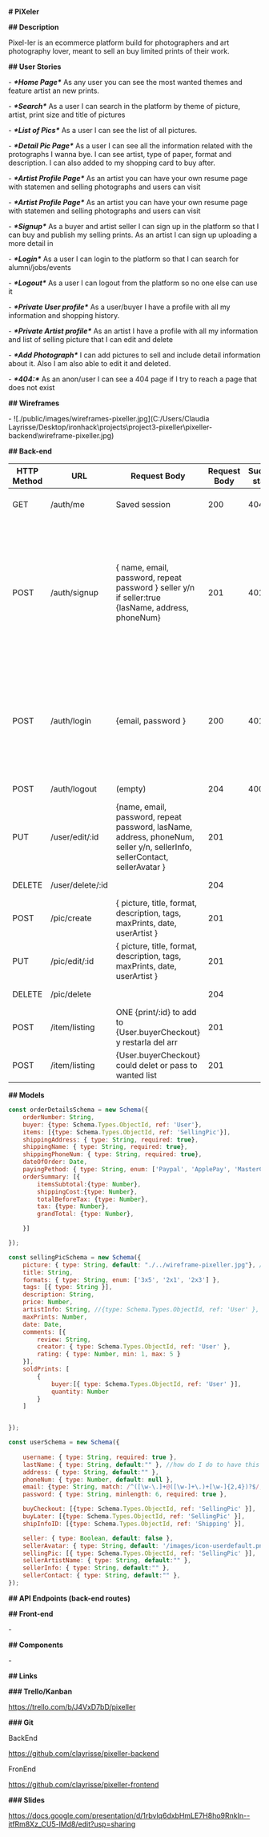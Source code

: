 **# PiXeler**





**## Description**



Pixel-ler is an ecommerce platform build for photographers and art photography lover, meant to sell an buy limited prints of their work.





**## User Stories**



\- ***\*Home Page\**** As any user you can see the most wanted themes and feature artist an new prints.

\- ***\*Search\**** As a user I can search in the platform by theme of picture, artist, print size and title of pictures

\- ***\*List of Pics\**** As a user I can see the list of all pictures.

\- ***\*Detail Pic Page\**** As a user I can see all the information related with the protographs I wanna bye. I can see artist, type of paper, format and description. I can also added to my shopping card to buy after.

\- ***\*Artist Profile Page\**** As an artist you can have your own resume page with statemen and selling photographs and users can visit

\- ***\*Artist Profile Page\**** As an artist you can have your own resume page with statemen and selling photographs and users can visit

\- ***\*Signup\**** As a buyer and artist seller I can sign up in the platform so that I can buy and publish my selling prints. As an artist I can sign up uploading a more detail in

\- ***\*Login\**** As a user I can login to the platform so that I can search for alumni/jobs/events

\- ***\*Logout\**** As a user I can logout from the platform so no one else can use it

\- ***\*Private User profile\**** As a user/buyer I have a profile with all my information and shopping history.

\- ***\*Private Artist profile\**** As an artist I have a profile with all my information and list of selling picture that I can edit and delete

\- ***\*Add Photograph\**** I can add pictures to sell and include detail information about it. Also I am also able to edit it and deleted.

\- ***\*404:\**** As an anon/user I can see a 404 page if I try to reach a page that does not exist







**## Wireframes**



\- ![./public/images/wireframes-pixeller.jpg](C:/Users/Claudia Layrisse/Desktop/ironhack\projects\project3-pixeller\pixeller-backend\wireframe-pixeller.jpg)







**## Back-end**

| HTTP  Method | URL              | Request Body                                                 | Request Body | Success status | Description                                                  |
| ------------ | ---------------- | ------------------------------------------------------------ | ------------ | -------------- | ------------------------------------------------------------ |
| GET          | /auth/me         | Saved  session                                               | 200          | 404            | Check  if user is logged                                     |
| POST         | /auth/signup     | { name,  email, password, repeat password } seller y/n if seller:true {lasName,  address, phoneNum} | 201          | 401   404      | Checks  if fields not empty (422) and user not exists (409), then create user with  encrypted password, and store user in session |
| POST         | /auth/login      | {email,  password }                                          | 200          | 401            | Checks  if fields not empty (422), if user exists (404), and if password matches  (404), then stores user in session |
| POST         | /auth/logout     | (empty)                                                      | 204          | 400            | Logs  out the user                                           |
| PUT          | /user/edit/:id   | {name,  email, password, repeat password, lasName, address, phoneNum, seller y/n,  sellerInfo, sellerContact, sellerAvatar } | 201          |                | Edits  and seds new user edit-profile                        |
| DELETE       | /user/delete/:id |                                                              | 204          |                | Deletes  user profile                                        |
| POST         | /pic/create      | { picture, title, format, description,  tags, maxPrints, date, userArtist } | 201          |                | Creates  picture                                             |
| PUT          | /pic/edit/:id    | { picture, title, format, description,  tags, maxPrints, date, userArtist } | 201          |                | Edits  picture                                               |
| DELETE       | /pic/delete      |                                                              | 204          |                | Deletes  picture                                             |
| POST         | /item/listing    | ONE  {print/:id} to add to {User.buyerCheckout} y restarla del arr | 201          |                |                                                              |
| POST         | /item/listing    | {User.buyerCheckout}  could delet or pass to wanted list     | 201          |                |                                                              |



**## Models**

```js
const orderDetailsSchema = new Schema({
    orderNumber: String,
    buyer: {type: Schema.Types.ObjectId, ref: 'User'},
    items: [{type: Schema.Types.ObjectId, ref: 'SellingPic'}],
    shippingAddress: { type: String, required: true},
    shippingName: { type: String, required: true},
    shippingPhoneNum: { type: String, required: true},
    dateOfOrder: Date,
    payingPethod: { type: String, enum: ['Paypal', 'ApplePay', 'MasterCard', 'Visa'] },
    orderSummary: [{
        itemsSubtotal:{type: Number},
        shippingCost:{type: Number},
        totalBeforeTax: {type: Number},
        tax: {type: Number},
        grandTotal: {type: Number},

    }]

});
```

```js
const sellingPicSchema = new Schema({
    picture: { type: String, default: "./../wireframe-pixeller.jpg"}, //required: true 
    title: String,
    formats: { type: String, enum: ['3x5', '2x1', '2x3'] },
    tags: [{ type: String }],
    description: String,
    price: Number,
    artistInfo: String, //{type: Schema.Types.ObjectId, ref: 'User' },
    maxPrints: Number,
    date: Date,
    comments: [{
        review: String,
        creator: { type: Schema.Types.ObjectId, ref: 'User' },
        rating: { type: Number, min: 1, max: 5 }
    }],
    soldPrints: [
        {
            buyer:[{ type: Schema.Types.ObjectId, ref: 'User' }], 
            quantity: Number
        }
    ]


});
```

```js
const userSchema = new Schema({
    
    username: { type: String, required: true },
    lastName: { type: String, default:"" }, //how do I do to have this field require for seller and not a buyer
    address: { type: String, default:"" }, 
    phoneNum: { type: Number, default: null },
    email: {type: String, match: /^([\w-\.]+@([\w-]+\.)+[\w-]{2,4})?$/, required: true, unique: true },
    password: { type: String, minlength: 6, required: true },

    buyCheckout: [{type: Schema.Types.ObjectId, ref: 'SellingPic' }],
    buyLater: [{type: Schema.Types.ObjectId, ref: 'SellingPic' }], 
    shipInfoID: [{type: Schema.Types.ObjectId, ref: 'Shipping' }],

    seller: { type: Boolean, default: false },
    sellerAvatar: { type: String, default: '/images/icon-userdefault.png' },
    sellingPic: [{ type: Schema.Types.ObjectId, ref: 'SellingPic' }],
    sellerArtistName: { type: String, default:"" },
    sellerInfo: { type: String, default:"" }, 
    sellerContact: { type: String, default:"" },
});
```

**## API Endpoints (back-end routes)**







**## Front-end**



\- 



**## Components**



\- 









**## Links**



**### Trello/Kanban**



https://trello.com/b/J4VxD7bD/pixeller



**### Git**



BackEnd



https://github.com/clayrisse/pixeller-backend



FronEnd



https://github.com/clayrisse/pixeller-frontend





**### Slides**

https://docs.google.com/presentation/d/1rbvlq6dxbHmLE7H8ho9RnkIn--itfRm8Xz_CU5-lMd8/edit?usp=sharing